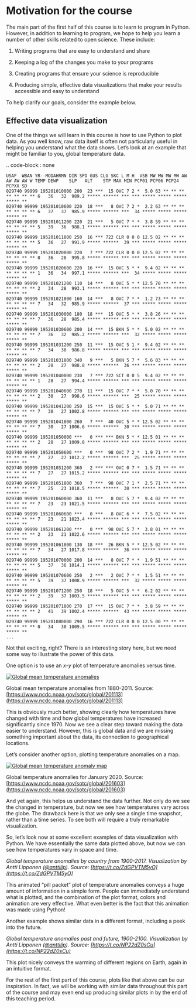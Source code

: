 # Motivation for the course

The main part of the first half of this course is to learn to program in Python. However, in addition to learning to program, we hope to help you learn a number of other skills related to open science. These include:

1. Writing programs that are easy to understand and share
    
2. Keeping a log of the changes you make to your programs
    
3. Creating programs that ensure your science is reproducible
    
4. Producing simple, effective data visualizations that make your results accessible and easy to understand
    

To help clarify our goals, consider the example below.

## Effective data visualization

One of the things we will learn in this course is how to use Python to plot data. As you well know, raw data itself is often not particularly useful in helping you understand what the data shows. Let’s look at an example that might be familiar to you, global temperature data.

.. code-block:: none

    USAF  WBAN YR--MODAHRMN DIR SPD GUS CLG SKC L M H  VSB MW MW MW MW AW AW AW AW W TEMP DEWP    SLP   ALT    STP MAX MIN PCP01 PCP06 PCP24 PCPXX SD
    029740 99999 195201010000 200  23 ***  15 OVC 7 2 *  5.0 63 ** ** ** ** ** ** ** 6   36   32  989.2 ***** ****** *** *** ***** ***** ***** ***** **
    029740 99999 195201010600 220  18 ***   8 OVC 7 2 *  2.2 63 ** ** ** ** ** ** ** 6   37   37  985.9 ***** ****** ***  34 ***** ***** ***** ***** **
    029740 99999 195201011200 220  21 ***   5 OVC 7 * *  3.8 59 ** ** ** ** ** ** ** 5   39   36  988.1 ***** ****** *** *** ***** ***** ***** ***** **
    029740 99999 195201011800 250  16 *** 722 CLR 0 0 0 12.5 02 ** ** ** ** ** ** ** 5   36   27  991.9 ***** ******  39 *** ***** ***** ***** ***** **
    029740 99999 195201020000 220   7 *** 722 CLR 0 0 0 12.5 02 ** ** ** ** ** ** ** 0   36   28  995.8 ***** ****** *** *** ***** ***** ***** ***** **
    029740 99999 195201020600 220  16 ***  15 OVC 5 * *  9.4 02 ** ** ** ** ** ** ** 1   36   34  997.1 ***** ****** ***  34 ***** ***** ***** ***** **
    029740 99999 195201021200 110  14 ***   8 OVC 5 * * 12.5 70 ** ** ** ** ** ** ** 2   34   28  993.1 ***** ****** *** *** ***** ***** ***** ***** **
    029740 99999 195201021800 160  14 ***   8 OVC 7 * *  1.2 73 ** ** ** ** ** ** ** 7   34   32  985.9 ***** ******  37 *** ***** ***** ***** ***** **
    029740 99999 195201030000 180  18 ***  15 OVC 5 * *  3.8 26 ** ** ** ** ** ** ** 7   36   28  985.4 ***** ****** *** *** ***** ***** ***** ***** **
    029740 99999 195201030600 200  14 ***  15 BKN 5 * *  5.0 02 ** ** ** ** ** ** ** 7   36   32  985.2 ***** ****** ***  32 ***** ***** ***** ***** **
    029740 99999 195201031200 250  11 ***  15 OVC 5 1 *  9.4 02 ** ** ** ** ** ** ** 7   34   30  986.8 ***** ****** *** *** ***** ***** ***** ***** **
    029740 99999 195201031800 340   9 ***   5 BKN 5 7 *  5.6 03 ** ** ** ** ** ** ** 2   28   27  988.8 ***** ******  36 *** ***** ***** ***** ***** **
    029740 99999 195201040000 230   7 *** 722 SCT 0 0 5  9.4 02 ** ** ** ** ** ** ** 1   28   27  994.4 ***** ****** *** *** ***** ***** ***** ***** **
    029740 99999 195201040600 270  11 ***  15 OVC 7 * *  5.0 70 ** ** ** ** ** ** ** 2   30   27  998.6 ***** ****** ***  25 ***** ***** ***** ***** **
    029740 99999 195201041200 250  15 ***  15 OVC 5 * *  5.0 71 ** ** ** ** ** ** ** 7   30   27 1002.8 ***** ****** *** *** ***** ***** ***** ***** **
    029740 99999 195201041800 260   7 ***  40 OVC 5 * * 12.5 02 ** ** ** ** ** ** ** 7   30   27 1006.6 ***** ******  30 *** ***** ***** ***** ***** **
    029740 99999 195201050000 ***   0 *** *** BKN 5 * * 12.5 01 ** ** ** ** ** ** ** 2   28   27 1009.8 ***** ****** *** *** ***** ***** ***** ***** **
    029740 99999 195201050600 ***   0 ***  98 OVC 7 2 *  1.9 71 ** ** ** ** ** ** ** 7   27   27 1012.2 ***** ****** ***  25 ***** ***** ***** ***** **
    029740 99999 195201051200 360   2 *** *** OVC 0 7 *  1.5 71 ** ** ** ** ** ** ** 7   27   27 1015.2 ***** ****** *** *** ***** ***** ***** ***** **
    029740 99999 195201051800 360   7 ***  98 OVC 7 1 *  2.5 71 ** ** ** ** ** ** ** 7   25   23 1018.5 ***** ******  30 *** ***** ***** ***** ***** **
    029740 99999 195201060000 360  11 ***   8 OVC 5 7 *  9.4 02 ** ** ** ** ** ** ** 7   23   23 1021.5 ***** ****** *** *** ***** ***** ***** ***** **
    029740 99999 195201060600 ***   0 ***   8 OVC 6 * *  7.5 02 ** ** ** ** ** ** ** 7   23   21 1023.4 ***** ****** *** *** ***** ***** ***** ***** **
    029740 99999 195201061200 ***   0 ***  98 OVC 5 7 *  3.8 01 ** ** ** ** ** ** ** 2   23   21 1022.6 ***** ****** *** *** ***** ***** ***** ***** **
    029740 99999 195201061800 130  18 ***  26 BKN 5 * * 12.5 02 ** ** ** ** ** ** ** 7   34   27 1017.8 ***** ******  36 *** ***** ***** ***** ***** **
    029740 99999 195201070000 200  14 ***   8 OVC 7 * *  1.9 51 ** ** ** ** ** ** ** 5   37   36 1014.1 ***** ****** *** *** ***** ***** ***** ***** **
    029740 99999 195201070600 250   2 ***   2 OVC 7 * *  1.5 51 ** ** ** ** ** ** ** 5   39   37 1008.9 ***** ****** ***  32 ***** ***** ***** ***** **
    029740 99999 195201071200 250  18 ***   5 OVC 5 * *  6.2 02 ** ** ** ** ** ** ** 2   39   37 1003.5 ***** ****** *** *** ***** ***** ***** ***** **
    029740 99999 195201071800 270  17 ***  15 OVC 7 * *  3.8 59 ** ** ** ** ** ** ** 2   41   39 1002.4 ***** ******  43 *** ***** ***** ***** ***** **
    029740 99999 195201080000 290  16 *** 722 CLR 0 0 0 12.5 00 ** ** ** ** ** ** ** 0   34   30 1009.5 ***** ****** *** *** ***** ***** ***** ***** **
    ...

Not that exciting, right? There is an interesting story here, but we need some way to illustrate the power of this data.

One option is to use an _x_-_y_ plot of temperature anomalies versus time.

[![Global mean temperature anomalies](https://www.ncdc.noaa.gov/sotc/service/global/global-land-ocean-mntp-anom/201101-201112.png)](https://www.ncdc.noaa.gov/sotc/service/global/global-land-ocean-mntp-anom/201101-201112.png)

Global mean temperature anomalies from 1880-2011. Source: [https://www.ncdc.noaa.gov/sotc/global/201113](https://www.ncdc.noaa.gov/sotc/global/201113)

This is obviously much better, showing clearly how temperatures have changed with time and how global temperatures have increased significantly since 1970. Now we see a clear step toward making the data easier to understand. However, this is global data and we are missing something important about the data, its connection to geographical locations.

Let’s consider another option, plotting temperature anomalies on a map.

[![Global mean temperature anomaly map](https://www.ncdc.noaa.gov/sotc/service/global/map-blended-mntp/202001.png)](https://www.ncdc.noaa.gov/sotc/service/global/map-blended-mntp/202001.png)

Global temperature anomalies for January 2020. Source: [https://www.ncdc.noaa.gov/sotc/global/201603](https://www.ncdc.noaa.gov/sotc/global/201603)

And yet again, this helps us understand the data further. Not only do we see the changed in temperature, but now we see how temperatures vary across the globe. The drawback here is that we only see a single time snapshot, rather than a time series. To see both will require a truly remarkable visualization.

So, let’s look now at some excellent examples of data visualization with Python. We have essentially the same data plotted above, but now we can see how temperatures vary in space and time.

_Global temperature anomalies by country from 1900-2017. Visualization by Antti Lipponen ([@anttilip](https://twitter.com/anttilip)). Source: [https://t.co/ZdGPVTM5yO](https://t.co/ZdGPVTM5yO)_

This animated “pill packet” plot of temperature anomalies conveys a huge amount of information in a simple form. People can immediately understand what is plotted, and the combination of the plot format, colors and animation are very effective. What even better is the fact that this animation was made using Python!

Another example shows similar data in a different format, including a peek into the future.

_Global temperature anomalies past and future, 1900-2100. Visualization by Antti Lipponen ([@anttilip](https://twitter.com/anttilip)). Source: [https://t.co/NP22dZ0sCu](https://t.co/NP22dZ0sCu)_

This plot nicely conveys the warming of different regions on Earth, again in an intuitive format.

For the rest of the first part of this course, plots like that above can be our inspiration. In fact, we will be working with similar data throughout this part of the course and may even end up producing similar plots in by the end of this teaching period.